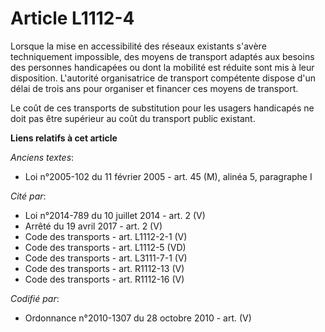 # Article L1112-4

Lorsque la mise en accessibilité des réseaux existants s'avère techniquement impossible, des moyens de transport adaptés aux
besoins des personnes handicapées ou dont la mobilité est réduite sont mis à leur disposition. L'autorité organisatrice de
transport compétente dispose d'un délai de trois ans pour organiser et financer ces moyens de transport.

Le coût de ces transports de substitution pour les usagers handicapés ne doit pas être supérieur au coût du transport public
existant.

**Liens relatifs à cet article**

_Anciens textes_:

  - Loi n°2005-102 du 11 février 2005 - art. 45 (M), alinéa 5, paragraphe I

_Cité par_:

  - Loi n°2014-789 du 10 juillet 2014 - art. 2 (V)
  - Arrêté du 19 avril 2017 - art. 2 (V)
  - Code des transports - art. L1112-2-1 (V)
  - Code des transports - art. L1112-5 (VD)
  - Code des transports - art. L3111-7-1 (V)
  - Code des transports - art. R1112-13 (V)
  - Code des transports - art. R1112-16 (V)

_Codifié par_:

  - Ordonnance n°2010-1307 du 28 octobre 2010 - art. (V)
